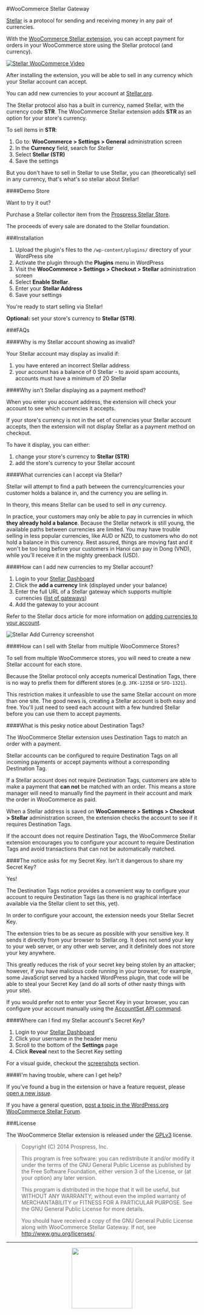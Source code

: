 #WooCommerce Stellar Gateway

[Stellar](http://stellar.org/) is a protocol for sending and receiving money in any pair of currencies.

With the [WooCommerce Stellar extension](http://wordpress.org/plugins/woocommerce-stellar/), you can accept payment for orders in your WooCommerce store using the Stellar protocol (and currency).

[![Stellar WooCommerce Video](https://i.cloudup.com/UKHaHwDtxu.jpg)](https://vimeo.com/109090976)

After installing the extension, you will be able to sell in any currency which your Stellar account can accept.

You can add new currencies to your account at [Stellar.org](https://launch.stellar.org/).

The Stellar protocol also has a built in currency, named Stellar, with the currency code **STR**. The WooCommerce Stellar extension adds **STR** as an option for your store's currency.

To sell items in **STR**:

1. Go to: **WooCommerce > Settings > General** administration screen
2. In the **Currency** field, search for _Stellar_
3. Select **Stellar (STR)**
4. Save the settings

But you don't have to sell in Stellar to use Stellar, you can (theoretically) sell in any currency, that's what's so stellar about Stellar!

####Demo Store

Want to try it out?

Purchase a Stellar collector item from the [Prospress Stellar Store](http://prospress.com/stellar-store/).

The proceeds of every sale are donated to the Stellar foundation.


###Installation

1. Upload the plugin's files to the `/wp-content/plugins/` directory of your WordPress site
1. Activate the plugin through the **Plugins** menu in WordPress
1. Visit the **WooCommerce > Settings > Checkout > Stellar** administration screen
1. Select **Enable Stellar**.
1. Enter your **Stellar Address**
1. Save your settings

You're ready to start selling via Stellar!

**Optional:** set your store's currency to **Stellar (STR)**.


###FAQs

####Why is my Stellar account showing as invalid?

Your Stellar account may display as invalid if:

1. you have entered an incorrect Stellar address
1. your account has a balance of 0 Stellar - to avoid spam accounts, accounts must have a minimum of 20 Stellar

####Why isn't Stellar displaying as a payment method?

When you enter you account address, the extension will check your account to see which currencies it accepts.

If your store's currency is not in the set of currencies your Stellar account accepts, then the extension will not display Stellar as a payment method on checkout.

To have it display, you can either:

1. change your store's currency to **Stellar (STR)**
1. add the store's currency to your Stellar account

####What currencies can I accept via Stellar?

Stellar will attempt to find a path between the currency/currencies your customer holds a balance in, and the currency you are selling in.

In theory, this means Stellar can be used to sell in _any_ currency.

In practice, your customers may only be able to pay in currencies in which **they already hold a balance**. Because the Stellar network is still young, the available paths between currencies are limited. You may have trouble selling in less popular currencies, like AUD or NZD, to customers who do not hold a balance in this currency. Rest assured, things are moving fast and it won't be too long before your customers in Hanoi can pay in Dong (VND), while you'll receive it in the mighty greenback (USD).

####How can I add new currencies to my Stellar account?

1. Login to your [Stellar Dashboard](https://launch.stellar.org/)
2. Click the **add a currency** link (displayed under your balance)
3. Enter the full URL of a Stellar gateway which supports multiple currencies ([list of gateways](https://github.com/stellar/docs/blob/master/docs/gateway-list.md))
4. Add the gateway to your account

Refer to the Stellar docs article for more information on [adding currencies to your account](https://github.com/stellar/docs/blob/master/docs/Adding-Multiple-Currencies.md).

![Stellar Add Currency screenshot](https://i.cloudup.com/YvVBb417LM.png)

####How can I sell with Stellar from multiple WooCommerce Stores?

To sell from multiple WooCommerce stores, you will need to create a new Stellar account for each store.

Because the Stellar protocol only accepts numerical Destination Tags, there is no way to prefix them for different stores (e.g. `JFK-12358` or `SFO-1321`).

This restriction makes it unfeasible to use the same Stellar account on more than one site. The good news is, creating a Stellar account is both easy and free. You'll just need to seed each account with a few hundred Stellar before you can use them to accept payments.

####What is this pesky notice about Destination Tags?

The WooCommerce Stellar extension uses Destination Tags to match an order with a payment.

Stellar accounts can be configured to require Destination Tags on all incoming payments or accept payments without a corresponding Destination Tag.

If a Stellar account does not require Destination Tags, customers are able to make a payment that **can not** be matched with an order. This means a store manager will need to manually find the payment in their account and mark the order in WooCommerce as paid.

When a Stellar address is saved on **WooCommerce > Settings > Checkout > Stellar** administration screen, the extension checks the account to see if it requires Destination Tags.

If the account does not require Destination Tags, the WooCommerce Stellar extension encourages you to configure your account to require Destination Tags and avoid transactions that can not be automatically matched.

####The notice asks for my Secret Key. Isn't it dangerous to share my Secret Key?

Yes!

The Destination Tags notice provides a convenient way to configure your account to require Destination Tags (as there is no graphical interface available via the Stellar client to set this, yet).

In order to configure your account, the extension needs your Stellar Secret Key.

The extension tries to be as secure as possible with your sensitive key. It sends it directly from your browser to Stellar.org. It does not send your key to your web server, or any other web server, and it definitely does not store your key anywhere.

This greatly reduces the risk of your secret key being stolen by an attacker; however, if you have malicious code running in your browser, for example, some JavaScript served by a hacked WordPress plugin, that code will be able to steal your Secret Key (and do all sorts of other nasty things with your site).

If you would prefer not to enter your Secret Key in your browser, you can configure your account manually using the [AccountSet API command](https://www.stellar.org/api/#api-accountset).

####Where can I find my Stellar account's Secret Key?

1. Login to your [Stellar Dashboard](https://launch.stellar.org/)
2. Click your username in the header menu
3. Scroll to the bottom of the **Settings** page
4. Click **Reveal** next to the Secret Key setting

For a visual guide, checkout the [screenshots](https://wordpress.org/plugins/woocommerce-stellar/screenshots/) section.

####I'm having trouble, where can I get help?

If you've found a bug in the extension or have a feature request, please [open a new issue](https://github.com/Prospress/woocommerce-stellar/issues/new).

If you have a general question, [post a topic in the WordPress.org WooCommerce Stellar Forum](https://wordpress.org/support/plugin/woocommerce-stellar/).

###License

The WooCommerce Stellar extension is released under the [GPLv3](http://www.gnu.org/licenses/gpl-3.0.html) license.

>  Copyright (C) 2014 Prospress, Inc.
>  
>  This program is free software: you can redistribute it and/or modify
>  it under the terms of the GNU General Public License as published by
>  the Free Software Foundation, either version 3 of the License, or
>  (at your option) any later version.
>  
>  This program is distributed in the hope that it will be useful,
>  but WITHOUT ANY WARRANTY; without even the implied warranty of
>  MERCHANTABILITY or FITNESS FOR A PARTICULAR PURPOSE.  See the
>  GNU General Public License for more details.
>  
>  You should have received a copy of the GNU General Public License
>  along with WooCommerce Stellar Gateway. If not, see <http://www.gnu.org/licenses/>.

---

<p align="center">
<img src="https://cloud.githubusercontent.com/assets/235523/11986380/bb6a0958-a983-11e5-8e9b-b9781d37c64a.png" width="160">
</p>
